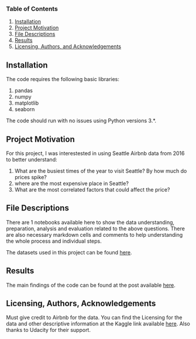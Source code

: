 ### Table of Contents

1. [Installation](#installation)
2. [Project Motivation](#motivation)
3. [File Descriptions](#files)
4. [Results](#results)
5. [Licensing, Authors, and Acknowledgements](#licensing)

## Installation <a name="installation"></a>

The code requires the following basic libraries:
1. pandas
2. numpy
3. matplotlib
4. seaborn

The code should run with no issues using Python versions 3.*.

## Project Motivation<a name="motivation"></a>

For this project, I was interestested in using Seattle Airbnb data from 2016 to better understand:

1. What are the busiest times of the year to visit Seattle? By how much do prices spike?
2. where are the most expensive place in Seattle?
3. What are the most correlated factors that could affect the price?

## File Descriptions <a name="files"></a>

There are 1 notebooks available here to show the data understanding, preparation, analysis and evaluation related to the above questions. There are also necessary markdown cells and comments to help understanding the whole process and individual steps.

The datasets used in this project can be found [here](https://www.kaggle.com/airbnb/seattle).

## Results<a name="results"></a>

The main findings of the code can be found at the post available [here]().

## Licensing, Authors, Acknowledgements<a name="licensing"></a>

Must give credit to Airbnb for the data. You can find the Licensing for the data and other descriptive information at the Kaggle link available [here](https://www.kaggle.com/airbnb/seattle). Also thanks to Udacity for their support.
